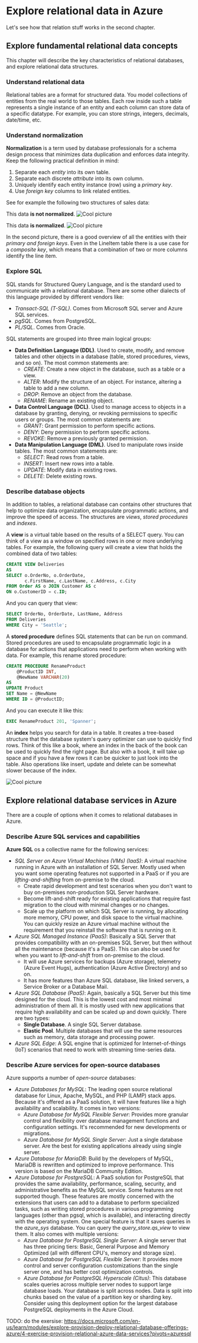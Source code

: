 # Explore relational data in Azure

Let's see how that relation stuff works in the second chapter.

## Explore fundamental relational data concepts

This chapter will describe the key characteristics of relational databases, and explore relational data structures.

### Understand relational data

Relational tables are a format for structured data. You model collections of entities from the real world to those tables. Each row inside such a table represents a single instance of an entity and each column can store data of a specific datatype. For example, you can store strings, integers, decimals, date/time, etc.

### Understand normalization

**Normalization** is a term used by database professionals for a schema design process that minimizes data duplication and enforces data integrity. Keep the following practical definition in mind:

  1. Separate each *entity* into its own table.
  2. Separate each discrete *attribute* into its own column.
  3. Uniquely identify each entity instance (row) using a *primary key*.
  4. Use *foreign key* columns to link related entities.

See for example the following two structures of sales data:

This data **is not normalized**.
![Cool picture](Pictures/unnormalized-data.png)

This data **is normalized**.
![Cool picture](Pictures/normalized-data.png)

In the second picture, there is a good overview of all the entities with their *primary and foreign keys*. Even in the LineItem table there is a use case for a *composite key*, which means that a combination of two or more columns identify the line item.

### Explore SQL

SQL stands for Structured Query Language, and is the standard used to communicate with a relational database. There are some other dialects of this language provided by different vendors like:

- *Transact-SQL (T-SQL)*. Comes from Microsoft SQL server and Azure SQL services.
- *pgSQL*. Comes from PostgreSQL.
- *PL/SQL*. Comes from Oracle.

SQL statements are grouped into three main logical groups:

- **Data Definition Language (DDL)**. Used to create, modify, and remove tables and other objects in a database (table, stored procedures, views, and so on). The most common statements are:
  - *CREATE*: Create a new object in the database, such as a table or a view.
  - *ALTER*: Modify the structure of an object. For instance, altering a table to add a new column.
  - *DROP*: Remove an object from the database.
  - *RENAME*: Rename an existing object.
- **Data Control Language (DCL)**. Used to manage access to objects in a database by granting, denying, or revoking permissions to specific users or groups. The most common statements are:
  - *GRANT*: Grant permission to perform specific actions.
  - *DENY*: Deny permission to perform specific actions.
  - *REVOKE*: Remove a previously granted permission.
- **Data Manipulation Language (DML)**. Used to manipulate rows inside tables. The most common statements are:
  - *SELECT*: Read rows from a table.
  - *INSERT*: Insert new rows into a table.
  - *UPDATE*: Modify data in existing rows.
  - *DELETE*: Delete existing rows.

### Describe database objects

In addition to tables, a relational database can contains other structures that help to optimize data organization, encapsulate programmatic actions, and improve the speed of access. The structures are *views*, *stored procedures* and *indexes*.

A **view** is a virtual table based on the results of a SELECT query. You can think of a view as a window on specified rows in one or more underlying tables. For example, the following query will create a view that holds the combined data of two tables:

```SQL
CREATE VIEW Deliveries
AS
SELECT o.OrderNo, o.OrderDate,
       c.FirstName, c.LastName, c.Address, c.City
FROM Order AS o JOIN Customer AS c
ON o.CustomerID = c.ID;
```

And you can query that view:

```SQL
SELECT OrderNo, OrderDate, LastName, Address
FROM Deliveries
WHERE City = 'Seattle';
```

A **stored procedure** defines SQL statements that can be run on command. Stored procedures are used to encapsulate programmatic logic in a database for actions that applications need to perform when working with data. For example, this rename stored procedure:

```SQL
CREATE PROCEDURE RenameProduct
    @ProductID INT,
    @NewName VARCHAR(20)
AS
UPDATE Product
SET Name = @NewName
WHERE ID = @ProductID;
```

And you can execute it like this:

```SQL
EXEC RenameProduct 201, 'Spanner';
```

An **index** helps you search for data in a table. It creates a tree-based structure that the database system's query optimizer can use to quickly find rows. Think of this like a book, where an index in the back of the book can be used to quickly find the right page. But also with a book, it will take up space and if you have a few rows it can be quicker to just look into the table. Also operations like insert, update and delete can be somewhat slower because of the index.

![Cool picture](Pictures/index.png)

## Explore relational database services in Azure

There are a couple of options when it comes to relational databases in Azure.

### Describe Azure SQL services and capabilities

**Azure SQL** os a collective name for the following services:

- *SQL Server on Azure Virtual Machines (VMs) (IaaS)*: A virtual machine running in Azure with an installation of SQL Server. Mostly used when you want some operating features not supported in a PaaS or if you are *lifting-and-shifting* from on-premise to the cloud.
  - Create rapid development and test scenarios when you don't want to buy on-premises non-production SQL Server hardware.
  - Become lift-and-shift ready for existing applications that require fast migration to the cloud with minimal changes or no changes.
  - Scale up the platform on which SQL Server is running, by allocating more memory, CPU power, and disk space to the virtual machine. You can quickly resize an Azure virtual machine without the requirement that you reinstall the software that is running on it.
- *Azure SQL Managed Instance (PaaS)*: Basically a SQL Server that provides compatibility with an on-premises SQL Server, but then without all the maintenance (because it's a PaaS). This can also be used for when you want to *lift-and-shift* from on-premise to the cloud.
  - It will use Azure services for backups (Azure storage), telemetry (Azure Event Hugs), authentication (Azure Active Directory) and so on.
  - It has more features than Azure SQL database, like linked servers, a Service Broker or a Database Mail.
- *Azure SQL Database (PaaS)*: Again, basically a SQL Server but this time designed for the cloud. This is the lowest cost and most minimal administration of them all. It is mostly used with new applications that require high availability and can be scaled up and down quickly. There are two types:
  - **Single Database**. A single SQL Server database.
  - **Elastic Pool**. Multiple databases that will use the same resources such as memory, data storage and processing power.
- *Azure SQL Edge*: A SQL engine that is optimized for Internet-of-things (IoT) scenarios that need to work with streaming time-series data.

### Describe Azure services for open-source databases

Azure supports a number of *open-source* databases:

- *Azure Databases for MySQL*: The leading open source relational database for Linux, Apache, MySQL, and PHP (LAMP) stack apps. Because it's offered as a PaaS solution, it will have features like a high availability and scalability. It comes in two versions:
  - *Azure Database for MySQL Flexible Server*: Provides more granular control and flexibility over database management functions and configuration settings. It's recommended for new developments or migrations.
  - *Azure Database for MySQL Single Server*: Just a single database server. Are the best for existing applications already using single server.
- *Azure Database for MariaDB*: Build by the developers of MySQL, MariaDB is rewritten and optimized to improve performance. This version is based on the MariaDB Community Edition.
- *Azure Database for PostgreSQL*: A PaaS solution for PostgreSQL that provides the same availability, performance, scaling, security, and administrative benefits as the MySQL service. Some features are not supported though. These features are mostly concerned with the extensions that users can add to a database to perform specialized tasks, such as writing stored procedures in various programming languages (other than pgsql, which is available), and interacting directly with the operating system. One special feature is that it saves queries in the *azure_sys* database. You can query the *query_store.qs_view* to view them. It also comes with multiple versions:
  - *Azure Database for PostgreSQL Single Server*: A single server that has three pricing tiers: Basic, General Purpose and Memory Optimized (all with different CPU's, memory and storage size).
  - *Azure Database for PostgreSQL Flexible Server*: It provides more control and server configuration customizations than the single server one, and has better cost optimization controls.
  - *Azure Database for PostgreSQL Hyperscale (Citus)*: This database scales queries across multiple server nodes to support large database loads. Your database is split across nodes. Data is split into chunks based on the value of a partition key or sharding key. Consider using this deployment option for the largest database PostgreSQL deployments in the Azure Cloud.

TODO: do the exersise: https://docs.microsoft.com/en-us/learn/modules/explore-provision-deploy-relational-database-offerings-azure/4-exercise-provision-relational-azure-data-services?pivots=azuresql
